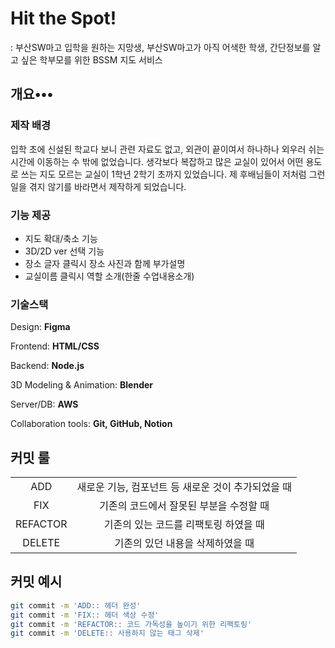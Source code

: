 # Hit the Spot! 
: 부산SW마고 입학을 원하는 지망생, 부산SW마고가 아직 어색한 학생, 간단정보를 알고 싶은 학부모를 위한 BSSM 지도 서비스

## 개요•••
### 제작 배경
입학 초에 신설된 학교다 보니 관련 자료도 없고, 외관이 끝이여서 하나하나 외우러 쉬는 시간에 이동하는 수 밖에 없었습니다. 
생각보다 복잡하고 많은 교실이 있어서 어떤 용도로 쓰는 지도 모르는 교실이 1학년 2학기 초까지 있었습니다. 
제 후배님들이 저처럼 그런 일을 겪지 않기를 바라면서 제작하게 되었습니다.

### 기능 제공
- 지도 확대/축소 기능
- 3D/2D ver 선택 기능
- 장소 글자 클릭시 장소 사진과 함께 부가설명
- 교실이름 클릭시 역할 소개(한줄 수업내용소개)

### 기술스택

Design: **Figma**

Frontend: **HTML/CSS**

Backend: **Node.js**

3D Modeling & Animation: **Blender**

Server/DB: **AWS**

Collaboration tools: **Git, GitHub, Notion**

## 커밋 룰
|          |                                                    |
| :------: | :------------------------------------------------: |
|   ADD    | 새로운 기능, 컴포넌트 등 새로운 것이 추가되었을 때 |
|   FIX    |      기존의 코드에서 잘못된 부분을 수정할 때       |
| REFACTOR |       기존의 있는 코드를 리팩토링 하였을 때        |
|  DELETE  |          기존의 있던 내용을 삭제하였을 때          |



## 커밋 예시
```bash
git commit -m 'ADD:: 헤더 완성'
git commit -m 'FIX:: 헤더 색상 수정'
git commit -m 'REFACTOR:: 코드 가독성을 높이기 위한 리팩토링'
git commit -m 'DELETE:: 사용하지 않는 태그 삭제'
```
